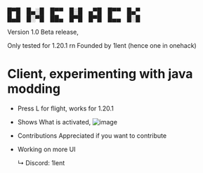 
█▀█ █▄░█ █▀▀ █░█ ▄▀█ █▀▀ █▄▀  
█▄█ █░▀█ ██▄ █▀█ █▀█ █▄▄ █░█



Version 1.0 Beta release,

Only tested for 1.20.1 rn
Founded by 1lent (hence one in onehack)

# Client, experimenting with java modding



- Press L for flight, works for 1.20.1
- Shows What is activated, ![image](https://github.com/1lent/Onehack/assets/128602359/2b9c62bb-15ef-47f6-9584-e530fdc0b62e)






- Contributions Appreciated if you want to contribute
- Working on more UI

   ↳ Discord: 1lent
